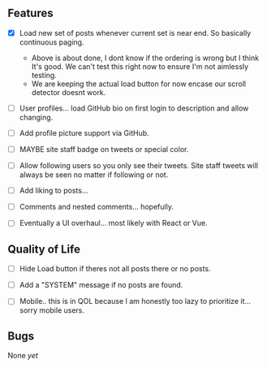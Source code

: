 ## Features

- [x] Load new set of posts whenever current set is near end. So basically continuous paging.

  - Above is about done, I dont know if the ordering is wrong but I think It's good. We can't test this right now to ensure I'm not aimlessly testing.
  - We are keeping the actual load button for now encase our scroll detector doesnt work.

- [ ] User profiles... load GitHub bio on first login to description and allow changing.

- [ ] Add profile picture support via GitHub.

- [ ] MAYBE site staff badge on tweets or special color.

- [ ] Allow following users so you only see their tweets. Site staff tweets will always be seen no matter if following or not.

- [ ] Add liking to posts...

- [ ] Comments and nested comments... hopefully.

- [ ] Eventually a UI overhaul... most likely with React or Vue.

## Quality of Life

- [ ] Hide Load button if theres not all posts there or no posts.

- [ ] Add a "SYSTEM" message if no posts are found.

- [ ] Mobile.. this is in QOL because I am honestly too lazy to prioritize it... sorry mobile users.

## Bugs

None _yet_

